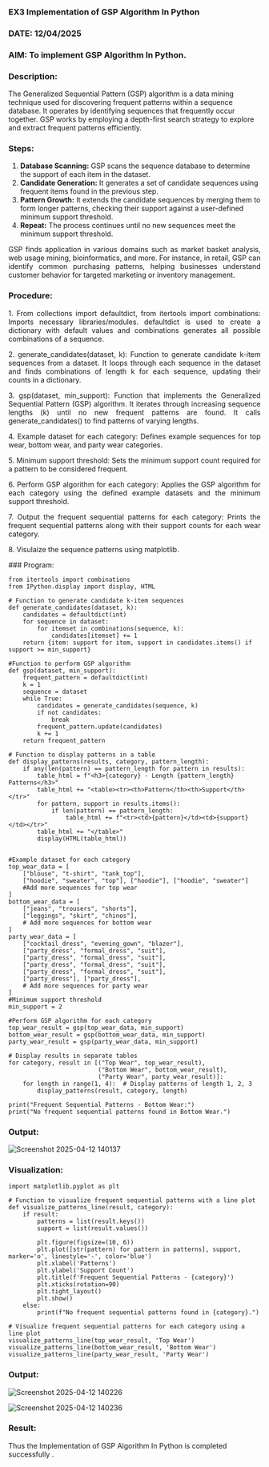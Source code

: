 ### EX3 Implementation of GSP Algorithm In Python
### DATE: 12/04/2025
### AIM: To implement GSP Algorithm In Python.
### Description:
The Generalized Sequential Pattern (GSP) algorithm is a data mining technique used for discovering frequent patterns within a sequence database. It operates by identifying sequences that frequently occur together. GSP works by employing a depth-first search strategy to explore and extract frequent patterns efficiently.
### Steps:
1. <strong>Database Scanning:</strong> GSP scans the sequence database to determine the support of each item in the dataset.
2. <strong>Candidate Generation:</strong> It generates a set of candidate sequences using frequent items found in the previous step.
3. <strong>Pattern Growth:</strong> It extends the candidate sequences by merging them to form longer patterns, checking their support against a user-defined minimum support threshold.
4. <strong>Repeat:</strong> The process continues until no new sequences meet the minimum support threshold.
<p align="justify">
GSP finds application in various domains such as market basket analysis, web usage mining, bioinformatics, and more. For instance, in retail, GSP can identify common purchasing patterns, helping businesses understand customer behavior for targeted marketing or inventory management.
</p>

### Procedure:
<p align="justify">
1. From collections import defaultdict, from itertools import combinations: Imports necessary libraries/modules. defaultdict is
used to create a dictionary with default values and combinations generates all possible combinations of a sequence.</p>
<p align="justify">
2. generate_candidates(dataset, k): Function to generate candidate k-item sequences from a dataset. It loops through each sequence in the
dataset and finds combinations of length k for each sequence, updating their counts in a dictionary.</p>
<p align="justify">
3. gsp(dataset, min_support): Function that implements the Generalized Sequential Pattern (GSP) algorithm. It iterates through increasing
sequence lengths (k) until no new frequent patterns are found. It calls generate_candidates() to find patterns of varying lengths.</p>
<p align="justify">
4. Example dataset for each category: Defines example sequences for top wear, bottom wear, and party wear categories.</p>
<p align="justify">
5. Minimum support threshold: Sets the minimum support count required for a pattern to be considered frequent.</p>
<p align="justify">
6. Perform GSP algorithm for each category: Applies the GSP algorithm for each category using the defined example datasets and the
minimum support threshold.</p>
<p align="justify">
7. Output the frequent sequential patterns for each category: Prints the frequent sequential patterns 
    along with their support counts
for each wear category.</p>
<p align="justify">
8. Visulaize the sequence patterns using matplotlib.
</p>
### Program:

```from collections import defaultdict
from itertools import combinations
from IPython.display import display, HTML

# Function to generate candidate k-item sequences
def generate_candidates(dataset, k):
    candidates = defaultdict(int)
    for sequence in dataset:
        for itemset in combinations(sequence, k):
            candidates[itemset] += 1
    return {item: support for item, support in candidates.items() if support >= min_support}

#Function to perform GSP algorithm
def gsp(dataset, min_support):
    frequent_pattern = defaultdict(int)
    k = 1
    sequence = dataset
    while True:
        candidates = generate_candidates(sequence, k)
        if not candidates:
            break
        frequent_pattern.update(candidates)
        k += 1
    return frequent_pattern

# Function to display patterns in a table
def display_patterns(results, category, pattern_length):
    if any(len(pattern) == pattern_length for pattern in results):
        table_html = f"<h3>{category} - Length {pattern_length} Patterns</h3>"
        table_html += "<table><tr><th>Pattern</th><th>Support</th></tr>"
        for pattern, support in results.items():
            if len(pattern) == pattern_length:
                table_html += f"<tr><td>{pattern}</td><td>{support}</td></tr>"
        table_html += "</table>"
        display(HTML(table_html))


#Example dataset for each category
top_wear_data = [
    ["blouse", "t-shirt", "tank_top"],
    ["hoodie", "sweater", "top"], ["hoodie"], ["hoodie", "sweater"]
    #Add more sequences for top wear
]
bottom_wear_data = [
    ["jeans", "trousers", "shorts"],
    ["leggings", "skirt", "chinos"],
    # Add more sequences for bottom wear
]
party_wear_data = [
    ["cocktail_dress", "evening_gown", "blazer"],
    ["party_dress", "formal_dress", "suit"],
    ["party_dress", "formal_dress", "suit"],
    ["party_dress", "formal_dress", "suit"],
    ["party_dress", "formal_dress", "suit"],
    ["party_dress"], ["party_dress"],
    # Add more sequences for party wear
]
#Minimum support threshold
min_support = 2

#Perform GSP algorithm for each category
top_wear_result = gsp(top_wear_data, min_support)
bottom_wear_result = gsp(bottom_wear_data, min_support)
party_wear_result = gsp(party_wear_data, min_support)

# Display results in separate tables
for category, result in [("Top Wear", top_wear_result), 
                         ("Bottom Wear", bottom_wear_result),
                         ("Party Wear", party_wear_result)]:
    for length in range(1, 4):  # Display patterns of length 1, 2, 3
        display_patterns(result, category, length)
        
print("Frequent Sequential Patterns - Bottom Wear:")
print("No frequent sequential patterns found in Bottom Wear.")
```
### Output:

![Screenshot 2025-04-12 140137](https://github.com/user-attachments/assets/76bfb728-3597-4f48-b8df-2f07f49806f1)

### Visualization:

```
import matplotlib.pyplot as plt

# Function to visualize frequent sequential patterns with a line plot
def visualize_patterns_line(result, category):
    if result:
        patterns = list(result.keys())
        support = list(result.values())

        plt.figure(figsize=(10, 6))
        plt.plot([str(pattern) for pattern in patterns], support, marker='o', linestyle='-', color='blue')
        plt.xlabel('Patterns')
        plt.ylabel('Support Count')
        plt.title(f'Frequent Sequential Patterns - {category}')
        plt.xticks(rotation=90)
        plt.tight_layout()
        plt.show()
    else:
        print(f"No frequent sequential patterns found in {category}.")

# Visualize frequent sequential patterns for each category using a line plot
visualize_patterns_line(top_wear_result, 'Top Wear')
visualize_patterns_line(bottom_wear_result, 'Bottom Wear')
visualize_patterns_line(party_wear_result, 'Party Wear')
```
### Output:

![Screenshot 2025-04-12 140226](https://github.com/user-attachments/assets/7b2b6558-36a4-49d6-87f8-32da830cd55d)

![Screenshot 2025-04-12 140236](https://github.com/user-attachments/assets/67d0ad23-3307-477f-a394-c9b8b68582e3)

### Result:
Thus the Implementation of GSP Algorithm In Python is completed successfully .
